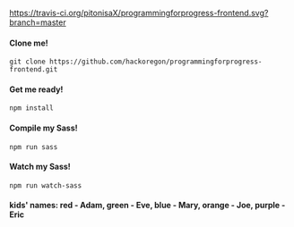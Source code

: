 

https://travis-ci.org/pitonisaX/programmingforprogress-frontend.svg?branch=master


#### Clone me!

`git clone https://github.com/hackoregon/programmingforprogress-frontend.git`

#### Get me ready!

`npm install`

#### Compile my Sass!

`npm run sass`

#### Watch my Sass!

`npm run watch-sass`

#### kids' names: red - Adam, green - Eve, blue - Mary, orange - Joe, purple - Eric
